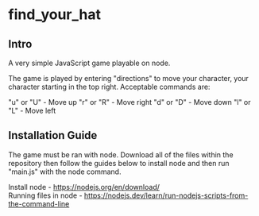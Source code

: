 # find_your_hat

## Intro

A very simple JavaScript game playable on node.

The game is played by entering "directions" to move your character, your character starting in the top right. Acceptable commands are:

"u" or "U" - Move up
"r" or "R" - Move right
"d" or "D" - Move down
"l" or "L" - Move left

## Installation Guide

The game must be ran with node. Download all of the files within the repository then follow the guides below to install node and then run "main.js" with the node command.

Install node - https://nodejs.org/en/download/ \
Running files in node - https://nodejs.dev/learn/run-nodejs-scripts-from-the-command-line
